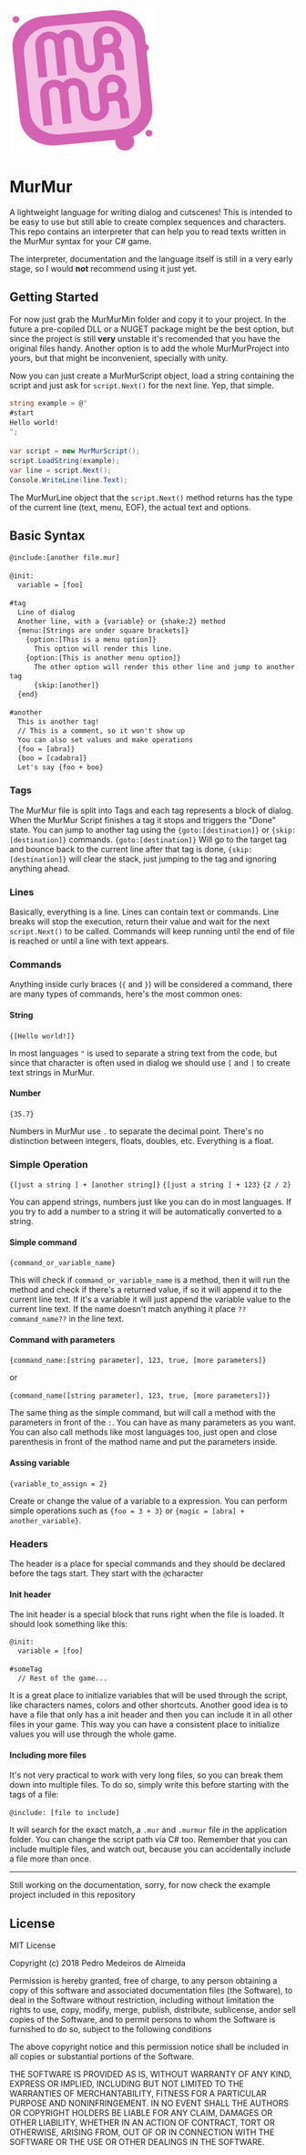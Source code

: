 ![MurMur Logo](https://raw.githubusercontent.com/saint11/MurMur/master/MurMurLogo_256.png)
# MurMur
A lightweight language for writing dialog and cutscenes! This is intended to be easy to use but still able to create complex sequences and characters. This repo contains an interpreter that can help you to read texts written in the MurMur syntax for your C# game.

The interpreter, documentation and the language itself is still in a very early stage, so I would **not** recommend using it just yet.

## Getting Started
For now just grab the MurMurMin folder and copy it to your project. In the future a pre-copiled DLL or a NUGET package might be the best option, but since the project is still **very** unstable it's recomended that you have the original files handy. Another option is to add the whole MurMurProject into yours, but that might be inconvenient, specially with unity.

Now you can just create a MurMurScript object, load a string containing the script and just ask for `script.Next()` for the next line. Yep, that simple.
```C#
string example = @"
#start
Hello world!
";

var script = new MurMurScript();
script.LoadString(example);
var line = script.Next();
Console.WriteLine(line.Text);
```
The MurMurLine object that the `script.Next()` method returns has the type of the current line (text, menu, EOF), the actual text and options.

## Basic Syntax
```
@include:[another file.mur]

@init:
  variable = [foo]

#tag
  Line of dialog
  Another line, with a {variable} or {shake:2} method
  {menu:[Strings are under square brackets]}
    {option:[This is a menu option]}
      This option will render this line.
    {option:[This is another menu option]}
      The other option will render this other line and jump to another tag
      {skip:[another]}
  {end}
      
#another
  This is another tag!
  // This is a comment, so it won't show up
  You can also set values and make operations
  {foo = [abra]}
  {boo = [cadabra]}
  Let's say {foo + boo}
```
### Tags
The MurMur file is split into Tags and each tag represents a block of dialog. When the MurMur Script finishes a tag it stops and triggers the "Done" state. You can jump to another tag using the `{goto:[destination]}` or `{skip:[destination]}` commands.
`{goto:[destination]}` Will go to the target tag and bounce back to the current line after that tag is done, `{skip:[destination]}` will clear the stack, just jumping to the tag and ignoring anything ahead.

### Lines
Basically, everything is a line. Lines can contain text or commands. Line breaks will stop the execution, return their value and wait for the next `script.Next()` to be called. Commands will keep running until the end of file is reached or until a line with text appears.

### Commands
Anything inside curly braces (`{` and `}`) will be considered a command, there are many types of commands, here's the most common ones:

#### String
`{[Hello world!]}`

In most languages `"` is used to separate a string text from the code, but since that character is often used in dialog we should use `[` and `]` to create text strings in MurMur.

#### Number
`{35.7}`

Numbers in MurMur use `.` to separate the decimal point. There's no distinction between integers, floats, doubles, etc. Everything is a float.

### Simple Operation
`{[just a string ] + [another string]}`
`{[just a string ] + 123}`
`{2 / 2}`

You can append strings, numbers just like you can do in most languages. If you try to add a number to a string it will be automatically converted to a string.

#### Simple command
`{command_or_variable_name}`

This will check if `command_or_variable_name` is a method, then it will run the method and check if there's a returned value, if so it will append it to the current line text. If it's a variable it will just append the variable value to the current line text.
If the name doesn't match anything it place `??command_name??` in the line text.

#### Command with parameters
`{command_name:[string parameter], 123, true, [more parameters]}`

or

`{command_name([string parameter], 123, true, [more parameters])}`

The same thing as the simple command, but will call a method with the parameters in front of the `:`. You can have as many parameters as you want. You can also call methods like most languages too, just open and close parenthesis in front of the mathod name and put the parameters inside.

#### Assing variable
`{variable_to_assign = 2}`

Create or change the value of a variable to a expression. You can perform simple operations such as `{foo = 3 + 3}` or `{magic = [abra] + another_variable}`.


### Headers
The header is a place for special commands and they should be declared before the tags start. They start with the `@`character
#### Init header
The init header is a special block that runs right when the file is loaded. It should look something like this:

```
@init:
  variable = [foo]
  
#someTag
  // Rest of the game...
```
It is a great place to initialize variables that will be used through the script, like characters names, colors and other shortcuts.
Another good idea is to have a file that only has a init header and then you can include it in all other files in your game. This way you can have a consistent place to initialize values you will use through the whole game.

#### Including more files
It's not very practical to work with very long files, so you can break them down into multiple files. To do so, simply write this before starting with the tags of a file:

`@include: [file to include]`

It will search for the exact match, a `.mur` and `.murmur` file in the application folder. You can change the script path via C# too.
Remember that you can include multiple files, and watch out, because you can accidentally include a file more than once.

***
Still working on the documentation, sorry, for now check the example project included in this repository

## License
MIT License

Copyright (c) 2018 Pedro Medeiros de Almeida

Permission is hereby granted, free of charge, to any person obtaining a copy
of this software and associated documentation files (the Software), to deal
in the Software without restriction, including without limitation the rights
to use, copy, modify, merge, publish, distribute, sublicense, andor sell
copies of the Software, and to permit persons to whom the Software is
furnished to do so, subject to the following conditions

The above copyright notice and this permission notice shall be included in all
copies or substantial portions of the Software.

THE SOFTWARE IS PROVIDED AS IS, WITHOUT WARRANTY OF ANY KIND, EXPRESS OR
IMPLIED, INCLUDING BUT NOT LIMITED TO THE WARRANTIES OF MERCHANTABILITY,
FITNESS FOR A PARTICULAR PURPOSE AND NONINFRINGEMENT. IN NO EVENT SHALL THE
AUTHORS OR COPYRIGHT HOLDERS BE LIABLE FOR ANY CLAIM, DAMAGES OR OTHER
LIABILITY, WHETHER IN AN ACTION OF CONTRACT, TORT OR OTHERWISE, ARISING FROM,
OUT OF OR IN CONNECTION WITH THE SOFTWARE OR THE USE OR OTHER DEALINGS IN THE
SOFTWARE.
